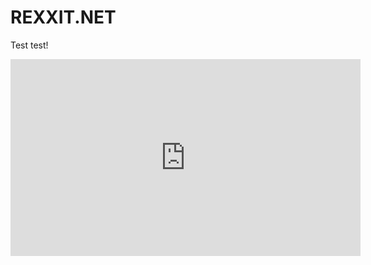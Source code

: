 <html lang="en">

<head>
    <title>Rexxit.net</title>
</head>
<body>
    <h1>REXXIT.NET</h1>
    <p>Test test!</p>
    <iframe width="560" height="315" src="https://www.youtube.com/embed/mXCQQqguMvs" title="YouTube video player" frameborder="0" allow="accelerometer; autoplay; clipboard-write; encrypted-media; gyroscope; picture-in-picture" allowfullscreen></iframe>
</body>
</html>
